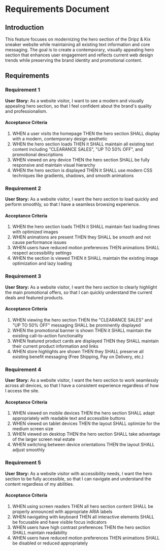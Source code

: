 # Requirements Document

## Introduction

This feature focuses on modernizing the hero section of the Dripz & Kix sneaker website while maintaining all existing text information and core messaging. The goal is to create a contemporary, visually appealing hero section that enhances user engagement and reflects current web design trends while preserving the brand identity and promotional content.

## Requirements

### Requirement 1

**User Story:** As a website visitor, I want to see a modern and visually appealing hero section, so that I feel confident about the brand's quality and professionalism.

#### Acceptance Criteria

1. WHEN a user visits the homepage THEN the hero section SHALL display with a modern, contemporary design aesthetic
2. WHEN the hero section loads THEN it SHALL maintain all existing text content including "CLEARANCE SALES", "UP TO 50% OFF", and promotional descriptions
3. WHEN viewed on any device THEN the hero section SHALL be fully responsive and maintain visual hierarchy
4. WHEN the hero section is displayed THEN it SHALL use modern CSS techniques like gradients, shadows, and smooth animations

### Requirement 2

**User Story:** As a website visitor, I want the hero section to load quickly and perform smoothly, so that I have a seamless browsing experience.

#### Acceptance Criteria

1. WHEN the hero section loads THEN it SHALL maintain fast loading times with optimized images
2. WHEN animations are present THEN they SHALL be smooth and not cause performance issues
3. WHEN users have reduced motion preferences THEN animations SHALL respect accessibility settings
4. WHEN the section is viewed THEN it SHALL maintain the existing image optimization and lazy loading

### Requirement 3

**User Story:** As a website visitor, I want the hero section to clearly highlight the main promotional offers, so that I can quickly understand the current deals and featured products.

#### Acceptance Criteria

1. WHEN viewing the hero section THEN the "CLEARANCE SALES" and "UP TO 50% OFF" messaging SHALL be prominently displayed
2. WHEN the promotional banner is shown THEN it SHALL maintain the existing call-to-action functionality
3. WHEN featured product cards are displayed THEN they SHALL maintain their current product information and links
4. WHEN store highlights are shown THEN they SHALL preserve all existing benefit messaging (Free Shipping, Pay on Delivery, etc.)

### Requirement 4

**User Story:** As a website visitor, I want the hero section to work seamlessly across all devices, so that I have a consistent experience regardless of how I access the site.

#### Acceptance Criteria

1. WHEN viewed on mobile devices THEN the hero section SHALL adapt appropriately with readable text and accessible buttons
2. WHEN viewed on tablet devices THEN the layout SHALL optimize for the medium screen size
3. WHEN viewed on desktop THEN the hero section SHALL take advantage of the larger screen real estate
4. WHEN switching between device orientations THEN the layout SHALL adjust smoothly

### Requirement 5

**User Story:** As a website visitor with accessibility needs, I want the hero section to be fully accessible, so that I can navigate and understand the content regardless of my abilities.

#### Acceptance Criteria

1. WHEN using screen readers THEN all hero section content SHALL be properly announced with appropriate ARIA labels
2. WHEN navigating with keyboard THEN all interactive elements SHALL be focusable and have visible focus indicators
3. WHEN users have high contrast preferences THEN the hero section SHALL maintain readability
4. WHEN users have reduced motion preferences THEN animations SHALL be disabled or reduced appropriately